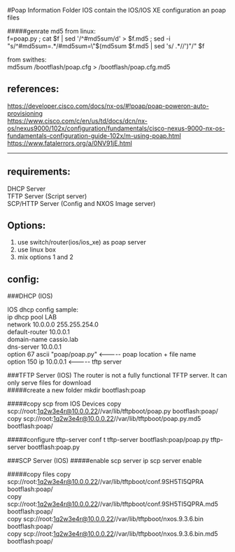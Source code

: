 #Poap Information 
Folder IOS contain the IOS/IOS XE configuration an poap files

#####genrate md5
from linux: <br/>
f=poap.py ; cat $f | sed '/^#md5sum/d' > $f.md5 ; sed -i "s/^#md5sum=.*/#md5sum=\"$(md5sum $f.md5 | sed 's/ .*//')\"/" $f 

from swithes:<br/>
md5sum /bootflash/poap.cfg > /bootflash/poap.cfg.md5

references:
---------
https://developer.cisco.com/docs/nx-os/#!poap/poap-poweron-auto-provisioning <br/>
https://www.cisco.com/c/en/us/td/docs/dcn/nx-os/nexus9000/102x/configuration/fundamentals/cisco-nexus-9000-nx-os-fundamentals-configuration-guide-102x/m-using-poap.html <br/>
https://www.fatalerrors.org/a/0NV91jE.html <br/>

-----

requirements:
-------
DHCP Server <br/>
TFTP Server (Script server) <br/>
SCP/HTTP Server (Config and NXOS Image server) <br/>

Options:
-------
1) use switch/router(ios/ios_xe) as poap server 
2) use linux box
3) mix options 1 and 2 

config:
------
###DHCP (IOS)

IOS dhcp config sample:<br>
ip dhcp pool LAB <br/>
 network 10.0.0.0 255.255.254.0<br/>
 default-router 10.0.0.1 <br/>
 domain-name cassio.lab<br/>
 dns-server 10.0.0.1 <br/>
 option 67 ascii "poap/poap.py" <----- poap location + file name <br/>
 option 150 ip 10.0.0.1 <----- tftp server <br/>

###TFTP Server (IOS)
The router is not a fully functional TFTP server. It can only serve files for download<br/>
#####create a new folder
mkdir bootflash:poap<br/>

#####copy scp from IOS Devices 
copy  scp://root:1q2w3e4r@10.0.0.22//var/lib/tftpboot/poap.py bootflash:poap/
copy  scp://root:1q2w3e4r@10.0.0.22//var/lib/tftpboot/poap.py.md5 bootflash:poap/

#####configure tftp-server
conf t 
tftp-server bootflash:poap/poap.py
tftp-server bootflash:poap.py

###SCP Server (IOS)
#####enable scp server 
ip scp server enable

#####copy files
copy  scp://root:1q2w3e4r@10.0.0.22//var/lib/tftpboot/conf.9SH5TI5QPRA bootflash:poap/ <br/>
copy  scp://root:1q2w3e4r@10.0.0.22//var/lib/tftpboot/conf.9SH5TI5QPRA.md5 bootflash:poap/ <br/>
copy  scp://root:1q2w3e4r@10.0.0.22//var/lib/tftpboot/nxos.9.3.6.bin bootflash:poap/ <br/>
copy  scp://root:1q2w3e4r@10.0.0.22//var/lib/tftpboot/nxos.9.3.6.bin.md5  bootflash:poap/ <br/>




